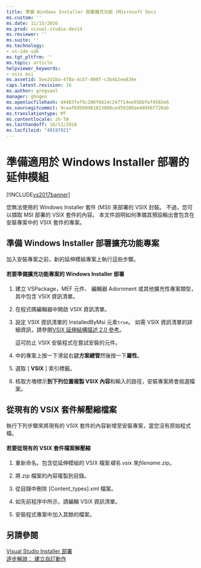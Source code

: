 ```yaml
---
title: 準備 Windows Installer 部署擴充功能 |Microsoft Docs
ms.custom: ''
ms.date: 11/15/2016
ms.prod: visual-studio-dev14
ms.reviewer: ''
ms.suite: ''
ms.technology:
- vs-ide-sdk
ms.tgt_pltfrm: ''
ms.topic: article
helpviewer_keywords:
- vsix msi
ms.assetid: 5ee2d1ba-478a-4cb7-898f-c3b4b2ee834e
caps.latest.revision: 16
ms.author: gregvanl
manager: ghogen
ms.openlocfilehash: d4483fef9c200f6814c247f14ee956bfef4582e6
ms.sourcegitcommit: 9ceaf69568d61023868ced59108ae4dd46f720ab
ms.translationtype: MT
ms.contentlocale: zh-TW
ms.lasthandoff: 10/12/2018
ms.locfileid: "49197921"
---
```

# <a name="preparing-extensions-for-windows-installer-deployment"></a>準備適用於 Windows Installer 部署的延伸模組
[!INCLUDE[vs2017banner](../includes/vs2017banner.md)]

您無法使用的 Windows Installer 套件 (MSI) 來部署的 VSIX 封裝。 不過，您可以擷取 MSI 部署的 VSIX 套件的內容。 本文件說明如何準備其預設輸出會包含在安裝專案中的 VSIX 套件的專案。  
  
## <a name="preparing-an-extension-project-for-windows-installer-deployment"></a>準備 Windows Installer 部署擴充功能專案  
 加入安裝專案之前，新的延伸模組專案上執行這些步驟。  
  
#### <a name="to-prepare-an-extension-project-for-windows-installer-deployment"></a>若要準備擴充功能專案的 Windows Installer 部署  
  
1.  建立 VSPackage，MEF 元件、 編輯器 Adornment 或其他擴充性專案類型，其中包含 VSIX 資訊清單。  
  
2.  在程式碼編輯器中開啟 VSIX 資訊清單。  
  
3.  設定 VSIX 資訊清單的 InstalledByMsi 元素`true`。 如需 VSIX 資訊清單的詳細資訊，請參閱[VSIX 延伸結構描述 2.0 參考](../extensibility/vsix-extension-schema-2-0-reference.md)。  
  
     這可防止 VSIX 安裝程式在嘗試安裝的元件。  
  
4.  中的專案上按一下滑鼠右鍵**方案總管**然後按一下**屬性**。  
  
5.  選取 [ **VSIX** ] 索引標籤。  
  
6.  核取方塊標示**到下列位置複製 VSIX 內容**和輸入的路徑，安裝專案將會挑選檔案。  
  
## <a name="extracting-files-from-an-existing-vsix-package"></a>從現有的 VSIX 套件解壓縮檔案  
 執行下列步驟來將現有的 VSIX 套件的內容新增至安裝專案，當您沒有原始程式檔。  
  
#### <a name="to-extract-files-from-an-existing-vsix-package"></a>若要從現有的 VSIX 套件檔案解壓縮  
  
1.  重新命名。包含從延伸模組的 VSIX 檔案*檔名*.vsix 來*filename*.zip。  
  
2.  將.zip 檔案的內容複製到目錄。  
  
3.  從目錄中刪除 [Content_types].xml 檔案。  
  
4.  如先前程序中所示，請編輯 VSIX 資訊清單。  
  
5.  安裝程式專案中加入其餘的檔案。  
  
## <a name="see-also"></a>另請參閱  
 [Visual Studio Installer 部署](http://msdn.microsoft.com/en-us/121be21b-b916-43e2-8f10-8b080516d2a0)   
 [逐步解說： 建立自訂動作](http://msdn.microsoft.com/en-us/4bd4b63a-2b91-431e-839c-5752443f0eaf)

